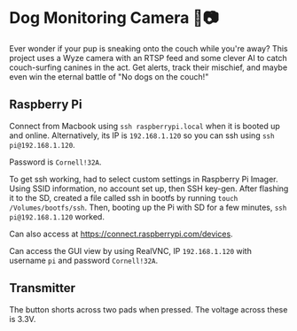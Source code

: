 # Dog Monitoring Camera 🐶📷

Ever wonder if your pup is sneaking onto the couch while you're away? This project uses a Wyze camera with an RTSP feed and some clever AI to catch couch-surfing canines in the act. Get alerts, track their mischief, and maybe even win the eternal battle of "No dogs on the couch!"

## Raspberry Pi

Connect from Macbook using `ssh raspberrypi.local` when it is booted up and online. Alternatively, its IP is `192.168.1.120` so you can ssh using `ssh pi@192.168.1.120`.

Password is `Cornell!32A`.

To get ssh working, had to select custom settings in Raspberry Pi Imager. Using SSID information, no account set up, then SSH key-gen. After flashing it to the SD, created a file called ssh in bootfs by running `touch /Volumes/bootfs/ssh`. Then, booting up the Pi with SD for a few minutes, `ssh pi@192.168.1.120` worked.

Can also access at <https://connect.raspberrypi.com/devices>.

Can access the GUI view by using RealVNC, IP `192.168.1.120` with username `pi` and password `Cornell!32A`.

## Transmitter
The button shorts across two pads when pressed. The voltage across these is 3.3V.
